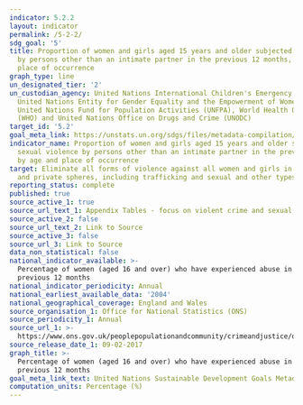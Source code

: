 ```yaml
---
indicator: 5.2.2
layout: indicator
permalink: /5-2-2/
sdg_goal: '5'
title: Proportion of women and girls aged 15 years and older subjected to sexual violence
  by persons other than an intimate partner in the previous 12 months, by age and
  place of occurrence
graph_type: line
un_designated_tier: '2'
un_custodian_agency: United Nations International Children's Emergency Fund (UNICEF),
  United Nations Entity for Gender Equality and the Empowerment of Women (UN Women),
  United Nations Fund for Population Activities (UNFPA), World Health Organization
  (WHO) and United Nations Office on Drugs and Crime (UNODC)
target_id: '5.2'
goal_meta_link: https://unstats.un.org/sdgs/files/metadata-compilation/Metadata-Goal-5.pdf
indicator_name: Proportion of women and girls aged 15 years and older subjected to
  sexual violence by persons other than an intimate partner in the previous 12 months,
  by age and place of occurrence
target: Eliminate all forms of violence against all women and girls in the public
  and private spheres, including trafficking and sexual and other types of exploitation
reporting_status: complete
published: true
source_active_1: true
source_url_text_1: Appendix Tables - focus on violent crime and sexual offences
source_active_2: false
source_url_text_2: Link to Source
source_active_3: false
source_url_3: Link to Source
data_non_statistical: false
national_indicator_available: >-
  Percentage of women (aged 16 and over) who have experienced abuse in the
  previous 12 months
national_indicator_periodicity: Annual
national_earliest_available_data: '2004'
national_geographical_coverage: England and Wales
source_organisation_1: Office for National Statistics (ONS)
source_periodicity_1: Annual
source_url_1: >-
  https://www.ons.gov.uk/peoplepopulationandcommunity/crimeandjustice/datasets/appendixtablesfocusonviolentcrimeandsexualoffences
source_release_date_1: 09-02-2017
graph_title: >-
  Percentage of women (aged 16 and over) who have experienced abuse in the
  previous 12 months
goal_meta_link_text: United Nations Sustainable Development Goals Metadata (pdf 634kB)
computation_units: Percentage (%)
---
```

